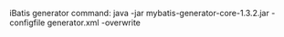 iBatis generator command:
java -jar mybatis-generator-core-1.3.2.jar -configfile generator.xml -overwrite